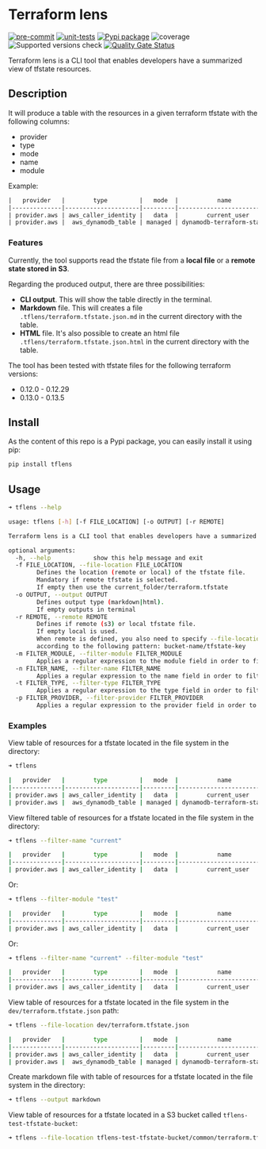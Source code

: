 # Terraform lens

[![pre-commit](https://github.com/neovasili/tflens/workflows/pre-commit/badge.svg)](https://github.com/neovasili/tflens)
[![unit-tests](https://github.com/neovasili/tflens/workflows/unit-tests/badge.svg)](https://github.com/neovasili/tflens)
[![Pypi package](https://img.shields.io/static/v1.svg?label=Pypi&message=1.0.1&color=blue)](https://pypi.python.org/pypi/tflens/)
![coverage](https://img.shields.io/static/v1.svg?label=coverage&message=40%25&color=yellow)
![Supported versions check](https://codebuild.eu-west-1.amazonaws.com/badges?uuid=eyJlbmNyeXB0ZWREYXRhIjoiNjBlaXhCTElOdFB4a2xnVm9vNmQ3NzlnVFBaZjRlVFI4emdiSnhybVJqWXpxRlgwRTVqV1p0eTJwVXRhZkJFaHF4KytTVVZJcitEWmdpNjNqaGRsSGNzPSIsIml2UGFyYW1ldGVyU3BlYyI6ImdHZHl4S3RnMzJydDFZVjkiLCJtYXRlcmlhbFNldFNlcmlhbCI6MX0%3D&branch=master)
[![Quality Gate Status](https://sonarcloud.io/api/project_badges/measure?project=neovasili_tflens&metric=alert_status)](https://sonarcloud.io/dashboard?id=neovasili_tflens)

Terraform lens is a CLI tool that enables developers have a summarized view of tfstate resources.

## Description

It will produce a table with the resources in a given terraform tfstate with the following columns:

* provider
* type
* mode
* name
* module

Example:

```txt
|   provider   |        type         |   mode  |           name                | module |
|--------------|---------------------|---------|-------------------------------|--------|
| provider.aws | aws_caller_identity |   data  |        current_user           |  test  |
| provider.aws |  aws_dynamodb_table | managed | dynamodb-terraform-state-lock |   -    |
```

### Features

Currently, the tool supports read the tfstate file from a **local file** or a **remote state stored in S3**.

Regarding the produced output, there are three possibilities:

* **CLI output**. This will show the table directly in the terminal.
* **Markdown** file. This will creates a file `.tflens/terraform.tfstate.json.md` in the current directory with the table.
* **HTML** file. It's also possible to create an html file `.tflens/terraform.tfstate.json.html` in the current directory with the table.

The tool has been tested with tfstate files for the following terraform versions:

* 0.12.0 - 0.12.29
* 0.13.0 - 0.13.5

## Install

As the content of this repo is a Pypi package, you can easily install it using pip:

```bash
pip install tflens
```

## Usage

```bash
➜ tflens --help

usage: tflens [-h] [-f FILE_LOCATION] [-o OUTPUT] [-r REMOTE]

Terraform lens is a CLI tool that enables developers have a summarized view of tfstate resources.

optional arguments:
  -h, --help            show this help message and exit
  -f FILE_LOCATION, --file-location FILE_LOCATION
        Defines the location (remote or local) of the tfstate file.
        Mandatory if remote tfstate is selected.
        If empty then use the current_folder/terraform.tfstate
  -o OUTPUT, --output OUTPUT
        Defines output type (markdown|html).
        If empty outputs in terminal
  -r REMOTE, --remote REMOTE
        Defines if remote (s3) or local tfstate file.
        If empty local is used.
        When remote is defined, you also need to specify --file-location with the tfstate location
        according to the following pattern: bucket-name/tfstate-key
  -m FILTER_MODULE, --filter-module FILTER_MODULE
        Applies a regular expression to the module field in order to filter the resources list to output
  -n FILTER_NAME, --filter-name FILTER_NAME
        Applies a regular expression to the name field in order to filter the resources list to output
  -t FILTER_TYPE, --filter-type FILTER_TYPE
        Applies a regular expression to the type field in order to filter the resources list to output
  -p FILTER_PROVIDER, --filter-provider FILTER_PROVIDER
        Applies a regular expression to the provider field in order to filter the resources list to output
```

### Examples

View table of resources for a tfstate located in the file system in the directory:

```bash
➜ tflens

|   provider   |        type         |   mode  |           name                | module |
|--------------|---------------------|---------|-------------------------------|--------|
| provider.aws | aws_caller_identity |   data  |        current_user           |  test  |
| provider.aws |  aws_dynamodb_table | managed | dynamodb-terraform-state-lock |   -    |
```

View filtered table of resources for a tfstate located in the file system in the directory:

```bash
➜ tflens --filter-name "current"

|   provider   |        type         |   mode  |           name                | module |
|--------------|---------------------|---------|-------------------------------|--------|
| provider.aws | aws_caller_identity |   data  |        current_user           |  test  |
```

Or:

```bash
➜ tflens --filter-module "test"

|   provider   |        type         |   mode  |           name                | module |
|--------------|---------------------|---------|-------------------------------|--------|
| provider.aws | aws_caller_identity |   data  |        current_user           |  test  |
```

Or:

```bash
➜ tflens --filter-name "current" --filter-module "test"

|   provider   |        type         |   mode  |           name                | module |
|--------------|---------------------|---------|-------------------------------|--------|
| provider.aws | aws_caller_identity |   data  |        current_user           |  test  |
```

View table of resources for a tfstate located in the file system in the `dev/terraform.tfstate.json` path:

```bash
➜ tflens --file-location dev/terraform.tfstate.json

|   provider   |        type         |   mode  |           name                | module |
|--------------|---------------------|---------|-------------------------------|--------|
| provider.aws | aws_caller_identity |   data  |        current_user           |  test  |
| provider.aws |  aws_dynamodb_table | managed | dynamodb-terraform-state-lock |   -    |
```

Create markdown file with table of resources for a tfstate located in the file system in the directory:

```bash
➜ tflens --output markdown
```

View table of resources for a tfstate located in a S3 bucket called `tflens-test-tfstate-bucket`:

```bash
➜ tflens --file-location tflens-test-tfstate-bucket/common/terraform.tfstate --remote s3
```
